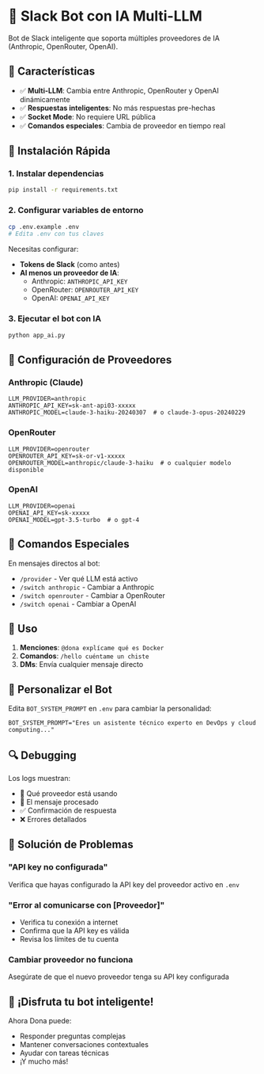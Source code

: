# 🤖 Slack Bot con IA Multi-LLM

Bot de Slack inteligente que soporta múltiples proveedores de IA (Anthropic, OpenRouter, OpenAI).

## 🌟 Características

- ✅ **Multi-LLM**: Cambia entre Anthropic, OpenRouter y OpenAI dinámicamente
- ✅ **Respuestas inteligentes**: No más respuestas pre-hechas
- ✅ **Socket Mode**: No requiere URL pública
- ✅ **Comandos especiales**: Cambia de proveedor en tiempo real

## 🚀 Instalación Rápida

### 1. Instalar dependencias

```bash
pip install -r requirements.txt
```

### 2. Configurar variables de entorno

```bash
cp .env.example .env
# Edita .env con tus claves
```

Necesitas configurar:
- **Tokens de Slack** (como antes)
- **Al menos un proveedor de IA**:
  - Anthropic: `ANTHROPIC_API_KEY`
  - OpenRouter: `OPENROUTER_API_KEY`
  - OpenAI: `OPENAI_API_KEY`

### 3. Ejecutar el bot con IA

```bash
python app_ai.py
```

## 🔧 Configuración de Proveedores

### Anthropic (Claude)
```env
LLM_PROVIDER=anthropic
ANTHROPIC_API_KEY=sk-ant-api03-xxxxx
ANTHROPIC_MODEL=claude-3-haiku-20240307  # o claude-3-opus-20240229
```

### OpenRouter
```env
LLM_PROVIDER=openrouter
OPENROUTER_API_KEY=sk-or-v1-xxxxx
OPENROUTER_MODEL=anthropic/claude-3-haiku  # o cualquier modelo disponible
```

### OpenAI
```env
LLM_PROVIDER=openai
OPENAI_API_KEY=sk-xxxxx
OPENAI_MODEL=gpt-3.5-turbo  # o gpt-4
```

## 💬 Comandos Especiales

En mensajes directos al bot:
- `/provider` - Ver qué LLM está activo
- `/switch anthropic` - Cambiar a Anthropic
- `/switch openrouter` - Cambiar a OpenRouter
- `/switch openai` - Cambiar a OpenAI

## 🎯 Uso

1. **Menciones**: `@dona explícame qué es Docker`
2. **Comandos**: `/hello cuéntame un chiste`
3. **DMs**: Envía cualquier mensaje directo

## 📝 Personalizar el Bot

Edita `BOT_SYSTEM_PROMPT` en `.env` para cambiar la personalidad:

```env
BOT_SYSTEM_PROMPT="Eres un asistente técnico experto en DevOps y cloud computing..."
```

## 🔍 Debugging

Los logs muestran:
- 🤖 Qué proveedor está usando
- 📝 El mensaje procesado
- ✅ Confirmación de respuesta
- ❌ Errores detallados

## 🚨 Solución de Problemas

### "API key no configurada"
Verifica que hayas configurado la API key del proveedor activo en `.env`

### "Error al comunicarse con [Proveedor]"
- Verifica tu conexión a internet
- Confirma que la API key es válida
- Revisa los límites de tu cuenta

### Cambiar proveedor no funciona
Asegúrate de que el nuevo proveedor tenga su API key configurada

## 🎉 ¡Disfruta tu bot inteligente!

Ahora Dona puede:
- Responder preguntas complejas
- Mantener conversaciones contextuales
- Ayudar con tareas técnicas
- ¡Y mucho más!